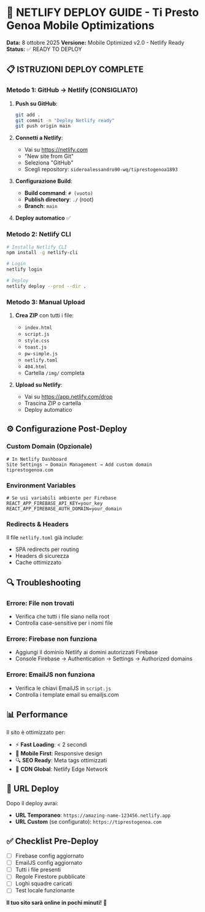 # 🚀 NETLIFY DEPLOY GUIDE - Ti Presto Genoa Mobile Optimizations

**Data:** 8 ottobre 2025
**Versione:** Mobile Optimized v2.0 - Netlify Ready
**Status:** ✅ READY TO DEPLOY

## 📋 **ISTRUZIONI DEPLOY COMPLETE**

### **Metodo 1: GitHub → Netlify (CONSIGLIATO)**

1. **Push su GitHub**:
   ```bash
   git add .
   git commit -m "Deploy Netlify ready"
   git push origin main
   ```

2. **Connetti a Netlify**:
   - Vai su https://netlify.com
   - "New site from Git"
   - Seleziona "GitHub"
   - Scegli repository: `sideroalessandro90-wq/tiprestogenoa1893`

3. **Configurazione Build**:
   - **Build command**: `# (vuoto)`
   - **Publish directory**: `./` (root)
   - **Branch**: `main`

4. **Deploy automatico** ✅

### **Metodo 2: Netlify CLI**

```bash
# Installa Netlify CLI
npm install -g netlify-cli

# Login
netlify login

# Deploy
netlify deploy --prod --dir .
```

### **Metodo 3: Manual Upload**

1. **Crea ZIP** con tutti i file:
   - `index.html`
   - `script.js`
   - `style.css`
   - `toast.js`
   - `pw-simple.js`
   - `netlify.toml`
   - `404.html`
   - Cartella `/img/` completa

2. **Upload su Netlify**:
   - Vai su https://app.netlify.com/drop
   - Trascina ZIP o cartella
   - Deploy automatico

## ⚙️ **Configurazione Post-Deploy**

### **Custom Domain** (Opzionale)
```
# In Netlify Dashboard
Site Settings → Domain Management → Add custom domain
tiprestogenoa.com
```

### **Environment Variables**
```
# Se usi variabili ambiente per Firebase
REACT_APP_FIREBASE_API_KEY=your_key
REACT_APP_FIREBASE_AUTH_DOMAIN=your_domain
```

### **Redirects & Headers**
Il file `netlify.toml` già include:
- SPA redirects per routing
- Headers di sicurezza
- Cache ottimizzato

## 🔍 **Troubleshooting**

### **Errore: File non trovati**
- Verifica che tutti i file siano nella root
- Controlla case-sensitive per i nomi file

### **Errore: Firebase non funziona**
- Aggiungi il dominio Netlify ai domini autorizzati Firebase
- Console Firebase → Authentication → Settings → Authorized domains

### **Errore: EmailJS non funziona**  
- Verifica le chiavi EmailJS in `script.js`
- Controlla i template email su emailjs.com

## 📊 **Performance**

Il sito è ottimizzato per:
- ⚡ **Fast Loading**: < 2 secondi
- 📱 **Mobile First**: Responsive design
- 🔍 **SEO Ready**: Meta tags ottimizzati
- 🚀 **CDN Global**: Netlify Edge Network

## 🎯 **URL Deploy**

Dopo il deploy avrai:
- **URL Temporaneo**: `https://amazing-name-123456.netlify.app`
- **URL Custom** (se configurato): `https://tiprestogenoa.com`

## ✅ **Checklist Pre-Deploy**

- [ ] Firebase config aggiornato
- [ ] EmailJS config aggiornato  
- [ ] Tutti i file presenti
- [ ] Regole Firestore pubblicate
- [ ] Loghi squadre caricati
- [ ] Test locale funzionante

**Il tuo sito sarà online in pochi minuti!** 🚀